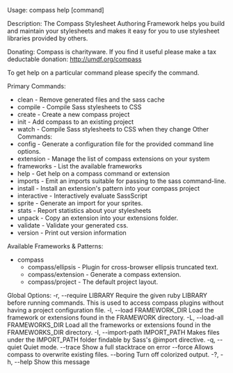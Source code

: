 Usage: compass help [command]

Description:
  The Compass Stylesheet Authoring Framework helps you
  build and maintain your stylesheets and makes it easy
  for you to use stylesheet libraries provided by others.

Donating:
  Compass is charityware. If you find it useful please make
  a tax deductable donation: http://umdf.org/compass

To get help on a particular command please specify the command.

Primary Commands:
  * clean	- Remove generated files and the sass cache
  * compile	- Compile Sass stylesheets to CSS
  * create	- Create a new compass project
  * init	- Add compass to an existing project
  * watch	- Compile Sass stylesheets to CSS when they change
Other Commands:
  * config	- Generate a configuration file for the provided command line options.
  * extension	- Manage the list of compass extensions on your system
  * frameworks	- List the available frameworks
  * help	- Get help on a compass command or extension
  * imports	- Emit an imports suitable for passing to the sass command-line.
  * install	- Install an extension's pattern into your compass project
  * interactive	- Interactively evaluate SassScript
  * sprite	- Generate an import for your sprites.
  * stats	- Report statistics about your stylesheets
  * unpack	- Copy an extension into your extensions folder.
  * validate	- Validate your generated css.
  * version	- Print out version information

Available Frameworks & Patterns:

  * compass
    - compass/ellipsis  - Plugin for cross-browser ellipsis truncated text.
    - compass/extension - Generate a compass extension.
    - compass/project   - The default project layout.

Global Options:
    -r, --require LIBRARY            Require the given ruby LIBRARY before running commands.
                                       This is used to access compass plugins without having a
                                       project configuration file.
    -l, --load FRAMEWORK_DIR         Load the framework or extensions found in the FRAMEWORK directory.
    -L, --load-all FRAMEWORKS_DIR    Load all the frameworks or extensions found in the FRAMEWORKS_DIR directory.
    -I, --import-path IMPORT_PATH    Makes files under the IMPORT_PATH folder findable by Sass's @import directive.
    -q, --quiet                      Quiet mode.
        --trace                      Show a full stacktrace on error
        --force                      Allows compass to overwrite existing files.
        --boring                     Turn off colorized output.
    -?, -h, --help                   Show this message
